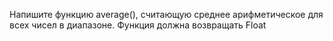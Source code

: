 Напишите функцию average(), считающую среднее арифметическое для всех чисел в диапазоне. Функция должна возвращать Float